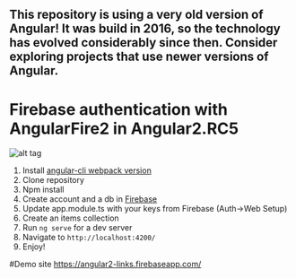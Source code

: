 ## This repository is using a very old version of Angular! It was build in 2016, so the technology has evolved considerably since then. Consider exploring projects that use newer versions of Angular.

# Firebase authentication with AngularFire2 in Angular2.RC5

![alt tag](https://raw.githubusercontent.com/unseen1980/Angular2-Firebase-Auth/master/Firebase_Auth_Angular2_Screenshot.gif)

1. Install [angular-cli webpack version](https://github.com/angular/angular-cli/blob/master/WEBPACK_UPDATE.md)
2. Clone repository
3. Npm install
4. Create account and a db in [Firebase](http://www.firebase.com)
5. Update app.module.ts with your keys from Firebase (Auth->Web Setup)
6. Create an items collection
7. Run `ng serve` for a dev server
8. Navigate to `http://localhost:4200/`
9. Enjoy!
 
#Demo site
https://angular2-links.firebaseapp.com/



